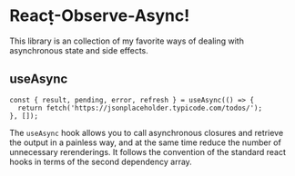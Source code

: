 # Reacṭ̣-Observe-Async!

This library is an collection of my favorite ways of dealing with asynchronous state and side effects.

## useAsync

```tsx
const { result, pending, error, refresh } = useAsync(() => {
  return fetch('https://jsonplaceholder.typicode.com/todos/');
}, []);
```

The `useAsync` hook allows you to call asynchronous closures and retrieve the output in a painless way, and at the same time reduce the number of unnecessary rerenderings. It follows the convention of the standard react hooks in terms of the second dependency array.
